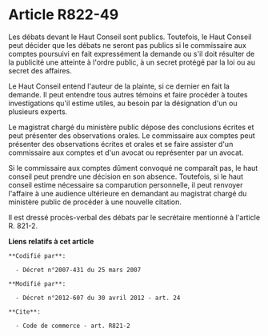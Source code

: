 # Article R822-49

Les débats devant le Haut Conseil sont publics. Toutefois, le Haut Conseil peut décider que les débats ne seront pas publics
si le commissaire aux comptes poursuivi en fait expressément la demande ou s'il doit résulter de la publicité une atteinte à
l'ordre public, à un secret protégé par la loi ou au secret des affaires.

Le Haut Conseil entend l'auteur de la plainte, si ce dernier en fait la demande. Il peut entendre tous autres témoins et
faire procéder à toutes investigations qu'il estime utiles, au besoin par la désignation d'un ou plusieurs experts.

Le magistrat chargé du ministère public dépose des conclusions écrites et peut présenter des observations orales. Le
commissaire aux comptes peut présenter des observations écrites et orales et se faire assister d'un commissaire aux comptes
et d'un avocat ou représenter par un avocat. 

Si le commissaire aux comptes dûment convoqué ne comparaît pas, le haut conseil peut prendre une décision en son absence.
Toutefois, si le haut conseil estime nécessaire sa comparution personnelle, il peut renvoyer l'affaire à une audience
ultérieure en demandant au magistrat chargé du ministère public de procéder à une nouvelle citation.

Il est dressé procès-verbal des débats par le secrétaire mentionné à l'article R. 821-2.

**Liens relatifs à cet article**

	**Codifié par**:

	  - Décret n°2007-431 du 25 mars 2007

	**Modifié par**:

	  - Décret n°2012-607 du 30 avril 2012 - art. 24

	**Cite**:

	  - Code de commerce - art. R821-2
